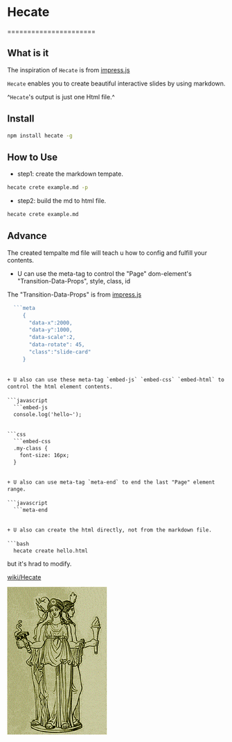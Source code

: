 # Hecate
======================

What is it
----------------------

The inspiration of `Hecate` is from [impress.js](https://github.com/impress/impress.js)

`Hecate` enables you to create beautiful interactive slides by using markdown.

^`Hecate`'s output is just one Html file.^

Install
----------------------

``` bash
npm install hecate -g
```

How to Use
----------------------

+ step1: create the markdown tempate.

``` bash
hecate crete example.md -p
```

+ step2: build the md to html file.

``` bash
hecate crete example.md
```

Advance
----------------------
The created tempalte md file will teach u how to config and fulfill your contents.

+ U can use the meta-tag to control the "Page" dom-element's "Transition-Data-Props", style, class, id

The "Transition-Data-Props" is from [impress.js](https://github.com/impress/impress.js)

```javascript
  ```meta
     {
       "data-x":2000,
       "data-y":1000,
       "data-scale":2,
       "data-rotate": 45,
       "class":"slide-card"
     }
  ```
```

+ U also can use these meta-tag `embed-js` `embed-css` `embed-html` to control the html element contents.

```javascript
  ```embed-js
  console.log('hello~');
  ```
```

```css
  ```embed-css
  .my-class {
    font-size: 16px;
  }
  ```
```

+ U also can use meta-tag `meta-end` to end the last "Page" element range.

```javascript
  ```meta-end
  ```
```

+ U also can create the html directly, not from the markdown file.

```bash
  hecate create hello.html
```

 but it's hrad to modify.

[wiki/Hecate](https://en.wikipedia.org/wiki/Hecate)

![hecate](./hecate.png)



